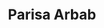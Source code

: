---
layout: about
inline: true
group: PhD Students
group_rank: 2

title: Parisa Arbab
description: Profile of Parisa Arbab, Ph.D.
lastname: Arbab
publications: 'author^=*Arbab'

teaser: >
    Parisa Arbab is a Ph.D. student in the School of Computing at DePaul University, specializing in graph representation learning. Prior to joining DePaul, she worked as a software developer for two years at leading tech companies in Iran.
profile:
    name: Parisa Arbab
    position: Ph.D. student @ DePaul, 10/2024 - Present
    align: right
    image: parisa.jpeg
    email: parbab@depaul.edu
    linkedin: parisa-arbab
    github: ParisaArbab
    # address: >
    #     CDM 712<br />
    #     243 South Wabash Avenue<br />
    #     Chicago, IL 60604
---